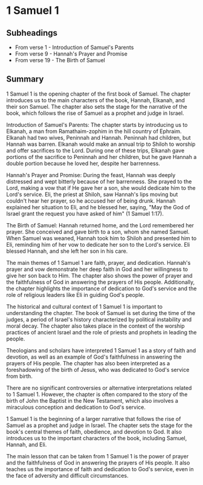 # 1 Samuel 1

## Subheadings

* From verse 1 - Introduction of Samuel's Parents
* From verse 9 - Hannah's Prayer and Promise
* From verse 19 - The Birth of Samuel

## Summary

1 Samuel 1 is the opening chapter of the first book of Samuel. The chapter introduces us to the main characters of the book, Hannah, Elkanah, and their son Samuel. The chapter also sets the stage for the narrative of the book, which follows the rise of Samuel as a prophet and judge in Israel.

Introduction of Samuel's Parents:
The chapter starts by introducing us to Elkanah, a man from Ramathaim-zophim in the hill country of Ephraim. Elkanah had two wives, Peninnah and Hannah. Peninnah had children, but Hannah was barren. Elkanah would make an annual trip to Shiloh to worship and offer sacrifices to the Lord. During one of these trips, Elkanah gave portions of the sacrifice to Peninnah and her children, but he gave Hannah a double portion because he loved her, despite her barrenness.

Hannah's Prayer and Promise:
During the feast, Hannah was deeply distressed and wept bitterly because of her barrenness. She prayed to the Lord, making a vow that if He gave her a son, she would dedicate him to the Lord's service. Eli, the priest at Shiloh, saw Hannah's lips moving but couldn't hear her prayer, so he accused her of being drunk. Hannah explained her situation to Eli, and he blessed her, saying, "May the God of Israel grant the request you have asked of him" (1 Samuel 1:17).

The Birth of Samuel:
Hannah returned home, and the Lord remembered her prayer. She conceived and gave birth to a son, whom she named Samuel. When Samuel was weaned, Hannah took him to Shiloh and presented him to Eli, reminding him of her vow to dedicate her son to the Lord's service. Eli blessed Hannah, and she left her son in his care.

The main themes of 1 Samuel 1 are faith, prayer, and dedication. Hannah's prayer and vow demonstrate her deep faith in God and her willingness to give her son back to Him. The chapter also shows the power of prayer and the faithfulness of God in answering the prayers of His people. Additionally, the chapter highlights the importance of dedication to God's service and the role of religious leaders like Eli in guiding God's people.

The historical and cultural context of 1 Samuel 1 is important to understanding the chapter. The book of Samuel is set during the time of the judges, a period of Israel's history characterized by political instability and moral decay. The chapter also takes place in the context of the worship practices of ancient Israel and the role of priests and prophets in leading the people.

Theologians and scholars have interpreted 1 Samuel 1 as a story of faith and devotion, as well as an example of God's faithfulness in answering the prayers of His people. The chapter has also been interpreted as a foreshadowing of the birth of Jesus, who was dedicated to God's service from birth.

There are no significant controversies or alternative interpretations related to 1 Samuel 1. However, the chapter is often compared to the story of the birth of John the Baptist in the New Testament, which also involves a miraculous conception and dedication to God's service.

1 Samuel 1 is the beginning of a larger narrative that follows the rise of Samuel as a prophet and judge in Israel. The chapter sets the stage for the book's central themes of faith, obedience, and devotion to God. It also introduces us to the important characters of the book, including Samuel, Hannah, and Eli.

The main lesson that can be taken from 1 Samuel 1 is the power of prayer and the faithfulness of God in answering the prayers of His people. It also teaches us the importance of faith and dedication to God's service, even in the face of adversity and difficult circumstances.